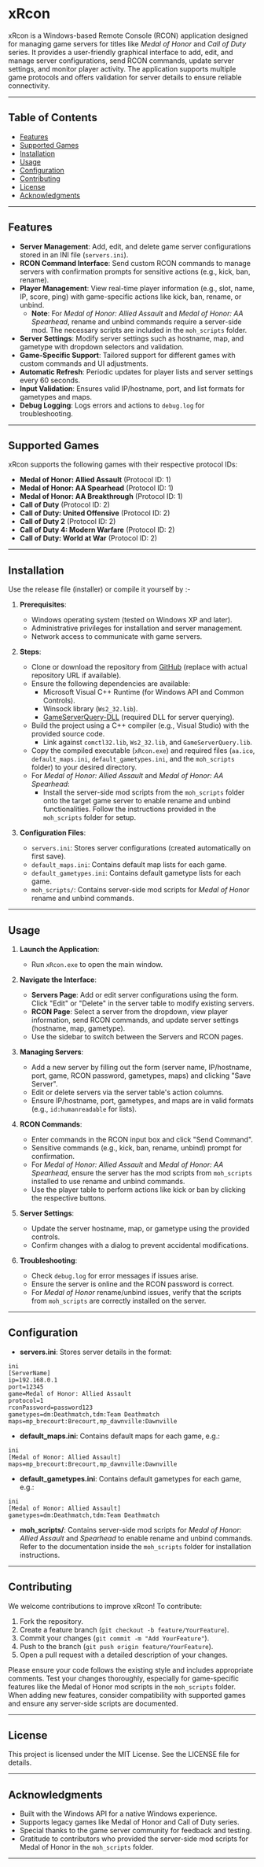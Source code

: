 ﻿# xRcon

xRcon is a Windows-based Remote Console (RCON) application designed for managing game servers for titles like *Medal of Honor* and *Call of Duty* series. It provides a user-friendly graphical interface to add, edit, and manage server configurations, send RCON commands, update server settings, and monitor player activity. The application supports multiple game protocols and offers validation for server details to ensure reliable connectivity.

---

## Table of Contents

- [Features](#features)
- [Supported Games](#supported-games)
- [Installation](#installation)
- [Usage](#usage)
- [Configuration](#configuration)
- [Contributing](#contributing)
- [License](#license)
- [Acknowledgments](#acknowledgments)

---

## Features

- **Server Management**: Add, edit, and delete game server configurations stored in an INI file (`servers.ini`).
- **RCON Command Interface**: Send custom RCON commands to manage servers with confirmation prompts for sensitive actions (e.g., kick, ban, rename).
- **Player Management**: View real-time player information (e.g., slot, name, IP, score, ping) with game-specific actions like kick, ban, rename, or unbind.
  - **Note**: For *Medal of Honor: Allied Assault* and *Medal of Honor: AA Spearhead*, rename and unbind commands require a server-side mod. The necessary scripts are included in the `moh_scripts` folder.
- **Server Settings**: Modify server settings such as hostname, map, and gametype with dropdown selectors and validation.
- **Game-Specific Support**: Tailored support for different games with custom commands and UI adjustments.
- **Automatic Refresh**: Periodic updates for player lists and server settings every 60 seconds.
- **Input Validation**: Ensures valid IP/hostname, port, and list formats for gametypes and maps.
- **Debug Logging**: Logs errors and actions to `debug.log` for troubleshooting.

---

## Supported Games

xRcon supports the following games with their respective protocol IDs:

- **Medal of Honor: Allied Assault** (Protocol ID: 1)
- **Medal of Honor: AA Spearhead** (Protocol ID: 1)
- **Medal of Honor: AA Breakthrough** (Protocol ID: 1)
- **Call of Duty** (Protocol ID: 2)
- **Call of Duty: United Offensive** (Protocol ID: 2)
- **Call of Duty 2** (Protocol ID: 2)
- **Call of Duty 4: Modern Warfare** (Protocol ID: 2)
- **Call of Duty: World at War** (Protocol ID: 2)

---

## Installation
Use the release file (installer) or
compile it yourself by :-

1. **Prerequisites**:
    - Windows operating system (tested on Windows XP and later).
    - Administrative privileges for installation and server management.
    - Network access to communicate with game servers.

2. **Steps**:
    - Clone or download the repository from [GitHub](#) (replace with actual repository URL if available).
    - Ensure the following dependencies are available:
        - Microsoft Visual C++ Runtime (for Windows API and Common Controls).
        - Winsock library (`Ws2_32.lib`).
        - [GameServerQuery-DLL](https://github.com/Grimm1/GameServerQuery-DLL) (required DLL for server querying).
    - Build the project using a C++ compiler (e.g., Visual Studio) with the provided source code.
        - Link against `comctl32.lib`, `Ws2_32.lib`, and `GameServerQuery.lib`.
    - Copy the compiled executable (`xRcon.exe`) and required files (`aa.ico`, `default_maps.ini`, `default_gametypes.ini`, and the `moh_scripts` folder) to your desired directory.
    - For *Medal of Honor: Allied Assault* and *Medal of Honor: AA Spearhead*:
        - Install the server-side mod scripts from the `moh_scripts` folder onto the target game server to enable rename and unbind functionalities. Follow the instructions provided in the `moh_scripts` folder for setup.

3. **Configuration Files**:
    - `servers.ini`: Stores server configurations (created automatically on first save).
    - `default_maps.ini`: Contains default map lists for each game.
    - `default_gametypes.ini`: Contains default gametype lists for each game.
    - `moh_scripts/`: Contains server-side mod scripts for *Medal of Honor* rename and unbind commands.

---

## Usage

1. **Launch the Application**:
    - Run `xRcon.exe` to open the main window.

2. **Navigate the Interface**:
    - **Servers Page**: Add or edit server configurations using the form. Click "Edit" or "Delete" in the server table to modify existing servers.
    - **RCON Page**: Select a server from the dropdown, view player information, send RCON commands, and update server settings (hostname, map, gametype).
    - Use the sidebar to switch between the Servers and RCON pages.

3. **Managing Servers**:
    - Add a new server by filling out the form (server name, IP/hostname, port, game, RCON password, gametypes, maps) and clicking "Save Server".
    - Edit or delete servers via the server table's action columns.
    - Ensure IP/hostname, port, gametypes, and maps are in valid formats (e.g., `id:humanreadable` for lists).

4. **RCON Commands**:
    - Enter commands in the RCON input box and click "Send Command".
    - Sensitive commands (e.g., kick, ban, rename, unbind) prompt for confirmation.
    - For *Medal of Honor: Allied Assault* and *Medal of Honor: AA Spearhead*, ensure the server has the mod scripts from `moh_scripts` installed to use rename and unbind commands.
    - Use the player table to perform actions like kick or ban by clicking the respective buttons.

5. **Server Settings**:
    - Update the server hostname, map, or gametype using the provided controls.
    - Confirm changes with a dialog to prevent accidental modifications.

6. **Troubleshooting**:
    - Check `debug.log` for error messages if issues arise.
    - Ensure the server is online and the RCON password is correct.
    - For *Medal of Honor* rename/unbind issues, verify that the scripts from `moh_scripts` are correctly installed on the server.

---

## Configuration

- **servers.ini**: Stores server details in the format:
```
ini
[ServerName]
ip=192.168.0.1
port=12345
game=Medal of Honor: Allied Assault
protocol=1
rconPassword=password123
gametypes=dm:Deathmatch,tdm:Team Deathmatch
maps=mp_brecourt:Brecourt,mp_dawnville:Dawnville
```
- **default_maps.ini**: Contains default maps for each game, e.g.:
```
ini
[Medal of Honor: Allied Assault]
maps=mp_brecourt:Brecourt,mp_dawnville:Dawnville
```
- **default_gametypes.ini**: Contains default gametypes for each game, e.g.:
```
ini
[Medal of Honor: Allied Assault]
gametypes=dm:Deathmatch,tdm:Team Deathmatch
```
- **moh_scripts/**: Contains server-side mod scripts for *Medal of Honor: Allied Assault* and *Spearhead* to enable rename and unbind commands.  
  Refer to the documentation inside the `moh_scripts` folder for installation instructions.

---

## Contributing

We welcome contributions to improve xRcon! To contribute:

1. Fork the repository.
2. Create a feature branch (`git checkout -b feature/YourFeature`).
3. Commit your changes (`git commit -m "Add YourFeature"`).
4. Push to the branch (`git push origin feature/YourFeature`).
5. Open a pull request with a detailed description of your changes.

Please ensure your code follows the existing style and includes appropriate comments. Test your changes thoroughly, especially for game-specific features like the Medal of Honor mod scripts in the `moh_scripts` folder. When adding new features, consider compatibility with supported games and ensure any server-side scripts are documented.

---

## License

This project is licensed under the MIT License. See the LICENSE file for details.

---

## Acknowledgments

- Built with the Windows API for a native Windows experience.
- Supports legacy games like Medal of Honor and Call of Duty series.
- Special thanks to the game server community for feedback and testing.
- Gratitude to contributors who provided the server-side mod scripts for Medal of Honor in the `moh_scripts` folder.

---


